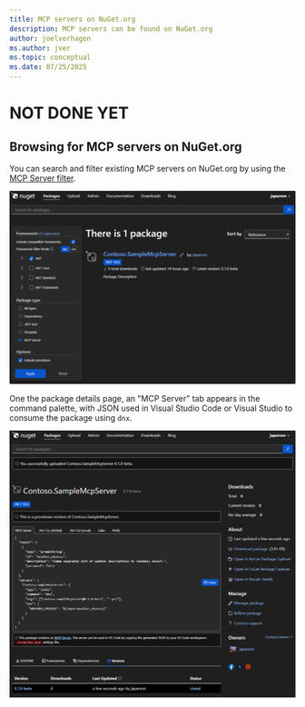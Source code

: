 ```yaml
---
title: MCP servers on NuGet.org
description: MCP servers can be found on NuGet.org
author: joelverhagen
ms.author: jver
ms.topic: conceptual
ms.date: 07/25/2025
---
```


# NOT DONE YET

## Browsing for MCP servers on NuGet.org

You can search and filter existing MCP servers on NuGet.org by using the [MCP Server filter](https://www.nuget.org/packages?packagetype=mcpserver).

![Browse for MCP servers on NuGet.org](media/mcp-browse.png)

One the package details page, an "MCP Server" tab appears in the command palette, with JSON used in Visual Studio Code or Visual Studio to consume the package using `dnx`.

![Display a single MCP server on NuGet.org](media/mcp-display.png)
